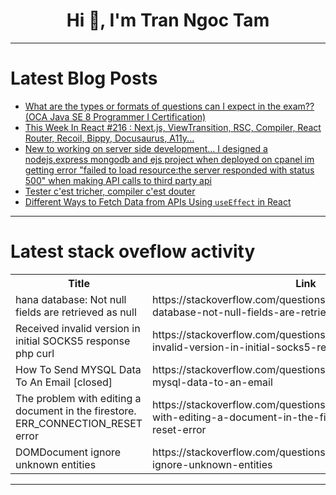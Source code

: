<h1 align="center">Hi 👋, I'm Tran Ngoc Tam</h1>

---

# Latest Blog Posts 
<!-- BLOG-POST-LIST:START -->
- [What are the types or formats of questions can I expect in the exam?? &lpar;OCA Java SE 8 Programmer I Certification&rpar;](https://dev.to/devmercy/what-are-the-types-or-formats-of-questions-can-i-expect-in-the-exam-oca-java-se-8-programmer-i-lmf)
- [This Week In React #216 : Next.js, ViewTransition, RSC, Compiler, React Router, Recoil, Bippy, Docusaurus, A11y...](https://dev.to/sebastienlorber/this-week-in-react-216-nextjs-viewtransition-rsc-compiler-react-router-recoil-bippy-51b0)
- [New to working on server side development... I designed a nodejs,express mongodb and ejs project when deployed on cpanel im getting error &quot;failed to load resource:the server responded with status 500&quot; when making API calls to third party api](https://dev.to/twain97/new-to-working-on-server-side-development-i-designed-a-nodejsexpress-mongodb-and-ejs-project-16fn)
- [Tester c&#39;est tricher, compiler c&#39;est douter](https://dev.to/mrvym/tester-cest-tricher-compiler-cest-douter-h59)
- [Different Ways to Fetch Data from APIs Using `useEffect` in React](https://dev.to/atifwattoo/different-ways-to-fetch-data-from-apis-using-useeffect-in-react-34bh)
<!-- BLOG-POST-LIST:END -->

---

# Latest stack oveflow activity
<table>
  <tr><th>Title</th><th>Link</th></tr>
  <!-- STACKOVERFLOW:START --><tr><td>hana database: Not null fields are retrieved as null</td><td>https://stackoverflow.com/questions/79345779/hana-database-not-null-fields-are-retrieved-as-null</td></tr><tr><td>Received invalid version in initial SOCKS5 response php curl</td><td>https://stackoverflow.com/questions/79345703/received-invalid-version-in-initial-socks5-response-php-curl</td></tr><tr><td>How To Send MYSQL Data To An Email [closed]</td><td>https://stackoverflow.com/questions/79345670/how-to-send-mysql-data-to-an-email</td></tr><tr><td>The problem with editing a document in the firestore. ERR_CONNECTION_RESET error</td><td>https://stackoverflow.com/questions/79345610/the-problem-with-editing-a-document-in-the-firestore-err-connection-reset-error</td></tr><tr><td>DOMDocument ignore unknown entities</td><td>https://stackoverflow.com/questions/79345594/domdocument-ignore-unknown-entities</td></tr><!-- STACKOVERFLOW:END -->
</table>

---


